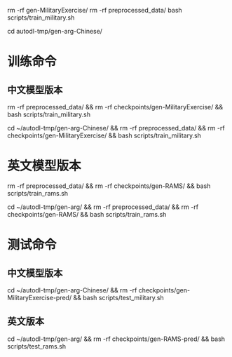 rm -rf gen-MilitaryExercise/
rm -rf preprocessed_data/
bash scripts/train_military.sh

cd autodl-tmp/gen-arg-Chinese/


# 训练命令
## 中文模型版本
rm -rf preprocessed_data/ && rm -rf checkpoints/gen-MilitaryExercise/ && bash scripts/train_military.sh

cd ~/autodl-tmp/gen-arg-Chinese/ && rm -rf preprocessed_data/ && rm -rf checkpoints/gen-MilitaryExercise/ && bash scripts/train_military.sh

# 英文模型版本
rm -rf preprocessed_data/ && rm -rf checkpoints/gen-RAMS/ && bash scripts/train_rams.sh

cd ~/autodl-tmp/gen-arg/ && rm -rf preprocessed_data/ && rm -rf checkpoints/gen-RAMS/ && bash scripts/train_rams.sh


# 测试命令
## 中文模型版本
cd ~/autodl-tmp/gen-arg-Chinese/ && rm -rf checkpoints/gen-MilitaryExercise-pred/ && bash scripts/test_military.sh

## 英文版本
cd ~/autodl-tmp/gen-arg/ && rm -rf checkpoints/gen-RAMS-pred/ && bash scripts/test_rams.sh